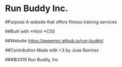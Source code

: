 # Run Buddy Inc.


#Purpose
A website that offers fitness training services

##Built with 
*Html
*CSS

##Website
https://pepermz.github.io/run-buddy/

##Contribution
Made with <3 by Jose Ramirez

###©️2019 Run Buddy, Inc 
